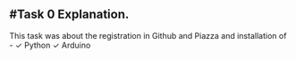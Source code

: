 #Task 0 Explanation.
------------------------------
This task was about the registration in Github and Piazza and installation of - 
✓ Python 
✓ Arduino
